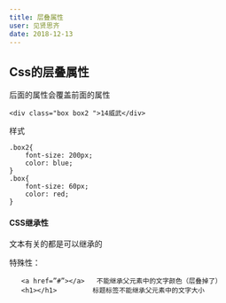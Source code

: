 ```yaml
---
title: 层叠属性
user: 见贤思齐
date: 2018-12-13
---
```


## Css的层叠属性

后面的属性会覆盖前面的属性
```
<div class="box box2 ">14威武</div>
```
样式
```
.box2{
	font-size: 200px;
	color: blue;
}
.box{
	font-size: 60px;
	color: red;
}

```
#### CSS继承性

文本有关的都是可以继承的

 特殊性：
 ```
    <a href=”#”></a>   不能继承父元素中的文字颜色（层叠掉了）
    <h1></h1>         标题标签不能继承父元素中的文字大小
```

